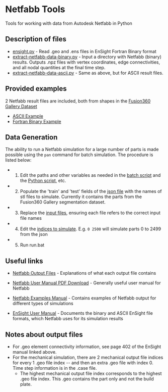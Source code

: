 # Netfabb Tools
Tools for working with data from Autodesk Netfabb in Python

## Description of files
- [ensight.py](ensight.py) - Read .geo and .ens files in EnSight Fortran Binary format
- [extract-netfabb-data-binary.py](extract-netfabb-data-binary.py) - Input a directory with Netfabb (binary) results. Outputs .npz files with vertex coordinates, edge connectivities, and all nodal quantities at the final time step.
- [extract-netfabb-data-ascii.py](extract-netfabb-data-ascii.py) - Same as above, but for ASCII result files.

## Provided examples
2 Netfabb result files are included, both from shapes in the [Fusion360 Gallery Dataset](https://github.com/AutodeskAILab/Fusion360GalleryDataset)
- [ASCII Example](example-result-files/ascii)
- [Fortran Binary Example](example-result-files/binary)

## Data Generation
The ability to run a Netfabb simulation for a large number of parts is made possible using the `pan` command for batch simulation. The procedure is listed below:  

- 1. Edit the paths and other variables as needed in the [batch script](data-gen/run.bat) and the [Python script](data-gen/batch-simulate.py), etc.
- 2. Populate the 'train' and 'test' fields of the [json file](data-gen/simple_train_test.json) with the names of stl files to simulate. Currently it contains the parts from the Fusion360 Gallery segmentation dataset.
- 3. Replace the [input files](data-gen/input), ensuring each file refers to the correct input file names
- 4. Edit the [indices to simulate](data-gen/start-stop-indices.txt). E.g. `0 2500` will simulate parts 0 to 2499 from the json
- 5. Run run.bat


## Useful links
- [Netfabb Output Files](https://help.autodesk.com/view/NETF/2024/ENU/?guid=GUID-FFA9FD93-2501-42A7-9272-1CB462FBC077) - 
Explanations of what each output file contains

- [Netfabb User Manual PDF Download](https://www.autodesk.com/akn-aknsite-article-attachments/ae612cb3-8d78-4bad-a6b5-26104ffbd63d.pdf) - 
Generally useful user manual for Netfabb

- [Netfabb Examples Manual](https://damassets.autodesk.net/content/dam/autodesk/external-assets/support-articles/sample-files-and-offline-documents-for-netfabb/examples_2024_0.pdf) - 
Contains examples of Netfabb output for different types of simulations

- [EnSight User Manual](https://dav.lbl.gov/archive/NERSC/Software/ensight/doc/Manuals/UserManual.pdf) - 
Documents the binary and ASCII EnSight file formats, which Netfabb uses for its simulation results


## Notes about output files
- For .geo element connectivity information, see page 402 of the EnSight manual linked above.
- For the mechanical simulation, there are 2 mechanical output file indices for every 1 .geo file index -- and then an extra .geo file with index 0. Time step information is in the .case file. 
  - The highest mechanical output file index corresponds to the highest .geo file index. This .geo contains the part only and not the build plate.
